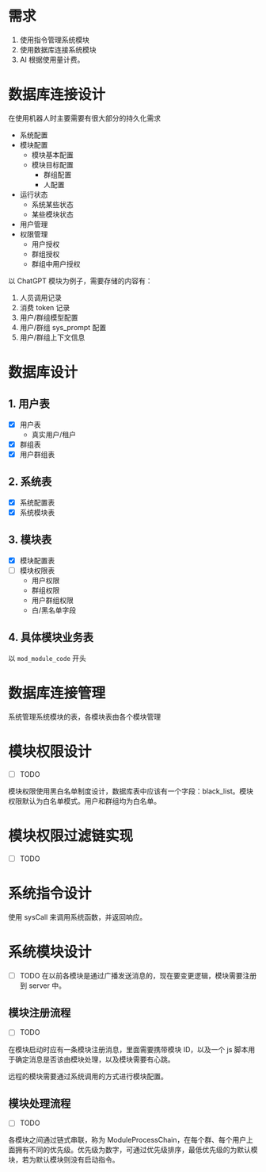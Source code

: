 # 需求

1. 使用指令管理系统模块
2. 使用数据库连接系统模块
3. AI 根据使用量计费。

# 数据库连接设计

在使用机器人时主要需要有很大部分的持久化需求

- 系统配置
- 模块配置
  - 模块基本配置
  - 模块目标配置
    - 群组配置
    - 人配置
- 运行状态
  - 系统某些状态
  - 某些模块状态
- 用户管理
- 权限管理
  - 用户授权
  - 群组授权
  - 群组中用户授权

以 ChatGPT 模块为例子，需要存储的内容有：

1. 人员调用记录
2. 消费 token 记录
3. 用户/群组模型配置
4. 用户/群组 sys_prompt 配置
5. 用户/群组上下文信息

# 数据库设计

## 1. 用户表

- [x] 用户表
  - 真实用户/租户
- [x] 群组表
- [x] 用户群组表

## 2. 系统表

- [x] 系统配置表
- [x] 系统模块表

## 3. 模块表

- [x] 模块配置表
- [ ] 模块权限表
  - 用户权限
  - 群组权限
  - 用户群组权限
  - 白/黑名单字段

## 4. 具体模块业务表

以 `mod_module_code` 开头

# 数据库连接管理

系统管理系统模块的表，各模块表由各个模块管理

# 模块权限设计

- [ ] TODO

模块权限使用黑白名单制度设计，数据库表中应该有一个字段：black_list。模块权限默认为白名单模式。用户和群组均为白名单。

# 模块权限过滤链实现

- [ ] TODO

# 系统指令设计

使用 sysCall 来调用系统函数，并返回响应。

# 系统模块设计

- [ ] TODO
在以前各模块是通过广播发送消息的，现在要变更逻辑，模块需要注册到 server 中。

## 模块注册流程

- [ ] TODO

在模块启动时应有一条模块注册消息，里面需要携带模块 ID，以及一个 js 脚本用于确定消息是否该由模块处理，以及模块需要有心跳。

远程的模块需要通过系统调用的方式进行模块配置。

## 模块处理流程

- [ ] TODO

各模块之间通过链式串联，称为 ModuleProcessChain，在每个群、每个用户上面拥有不同的优先级。优先级为数字，可通过优先级排序，最低优先级的为默认模块，若为默认模块则没有启动指令。